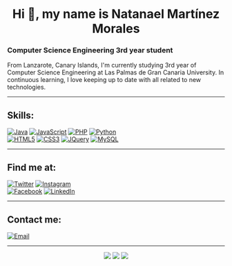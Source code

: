 <h1 align="center">Hi 👋, my name is Natanael Martínez Morales</h1>

### Computer Science Engineering 3rd year student

From Lanzarote, Canary Islands, I'm currently studying 3rd year of Computer Science Engineering at Las Palmas de Gran Canaria University. In continuous learning, I love keeping up to date with all related to new technologies. 

---

## Skills:
[![Java](https://img.shields.io/badge/Java-FFFFFF?style=for-the-badge&logo=java&logoColor=white&labelColor=101010)]()
[![JavaScript](https://img.shields.io/badge/JavaScript-F7DF1E?style=for-the-badge&logo=javascript&logoColor=white&labelColor=101010)]()
[![PHP](https://img.shields.io/badge/PHP-blueviolet?style=for-the-badge&logo=php&logoColor=white&labelColor=101010)]()
[![Python](https://img.shields.io/badge/Python-9cf?style=for-the-badge&logo=python&logoColor=white&labelColor=101010)]()
</br>
[![HTML5](https://img.shields.io/badge/HTML5-FF8C00?style=for-the-badge&logo=html5&logoColor=white&labelColor=101010)]()
[![CSS3](https://img.shields.io/badge/CSS3-00BFFF?style=for-the-badge&logo=css3&logoColor=white&labelColor=101010)]()
[![JQuery](https://img.shields.io/badge/JQuery-forestgreen?style=for-the-badge&logo=jquery&logoColor=white&labelColor=101010)]()
[![MySQL](https://img.shields.io/badge/MySQL-4479A1?style=for-the-badge&logo=mysql&logoColor=white&labelColor=101010)]()
</br>

---

## Find me at:
[![Twitter](https://img.shields.io/badge/Twitter-@Natanael2903-1DA1F2?style=for-the-badge&logo=twitter&logoColor=white&labelColor=101010)](https://twitter.com/Natanael2903)
[![Instagram](https://img.shields.io/badge/Instagram-@natanaelmm29-E4405F?style=for-the-badge&logo=instagram&logoColor=white&labelColor=101010)](https://instagram.com/natanaelmm29)
</br>
[![Facebook](https://img.shields.io/badge/Facebook-Natanael_Martinez-1877F2?style=for-the-badge&logo=facebook&logoColor=white&labelColor=101010)](https://facebook.com/natanael.martinezmorales.5)
[![LinkedIn](https://img.shields.io/badge/LinkedIn-Natanael_Martinez-0077B5?style=for-the-badge&logo=linkedin&logoColor=white&labelColor=101010)](https://www.linkedin.com/in/natanael-martinez-morales)
</br>

---

## Contact me:
[![Email](https://img.shields.io/badge/natanael29032000@gmail.com-my_personal_email-D14836?style=for-the-badge&logo=gmail&logoColor=white&labelColor=101010)](mailto:natanael29032000@gmail.com)

---

<p align="center">
  <img src ="https://github-readme-stats.vercel.app/api?username=Natanael29&show_icons=true&theme=darcula&hide_border=true&hide=issues,contribs&bg_color=00000000">
  <img src ="https://github-readme-stats.vercel.app/api/top-langs/?username=Natanael29&layout=compact&hide_border=true&theme=darcula&bg_color=00000000&langs_count=6&hide=jupyter%20notebook,tex,css,php">
  <img src ="https://github-readme-streak-stats.herokuapp.com?user=Natanael29&theme=darcula&hide_border=true&background=FFFFFF00">
  <br>
</p>
